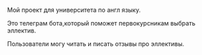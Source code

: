 Мой проект для университета по англ языку.

Это телеграм бота,который поможет первокурсникам выбрать эллектив.

Пользователи могу читать и писать отзывы про эллективы.
